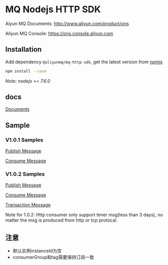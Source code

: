# MQ Nodejs HTTP SDK


Alyun MQ Documents: http://www.aliyun.com/product/ons

Aliyun MQ Console: https://ons.console.aliyun.com

## Installation

Add dependency `@aliyunmq/mq-http-sdk`, get the latest version from [npmjs](https://www.npmjs.com/)
```bash
npm install --save
```
*Note: nodejs >= 7.6.0*
## docs

[Documents](https://aliyunmq.github.io/mq-http-nodejs-sdk/)

## Sample

### V1.0.1 Samples
[Publish Message](https://github.com/aliyunmq/mq-http-samples/blob/master/nodejs/producer.js)

[Consume Message](https://github.com/aliyunmq/mq-http-samples/blob/master/nodejs/consumer.js)

### V1.0.2 Samples
[Publish Message](https://github.com/aliyunmq/mq-http-samples/tree/101-dev/nodejs/producer.js)

[Consume Message](https://github.com/aliyunmq/mq-http-samples/tree/101-dev/nodejs/consumer.js)

[Transaction Message](https://github.com/aliyunmq/mq-http-samples/tree/101-dev/nodejs/trans-producer.js)

Note for 1.0.2: Http consumer only support timer msg(less than 3 days), no matter the msg is produced from http or tcp protocal.

## 注意

* 默认实例instanceId为空
* consumerGroup和tag需要保持订阅一致
